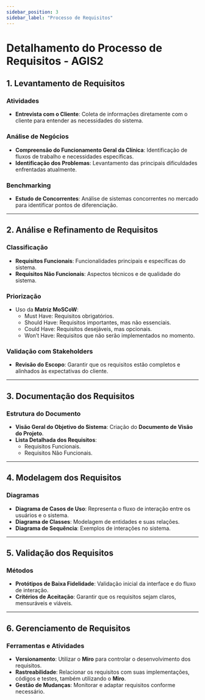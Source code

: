 ```yaml
---
sidebar_position: 3
sidebar_label: "Processo de Requisitos"
---
```


# Detalhamento do Processo de Requisitos - AGIS2

## 1. Levantamento de Requisitos

### Atividades
- **Entrevista com o Cliente**: Coleta de informações diretamente com o cliente para entender as necessidades do sistema.

### Análise de Negócios
- **Compreensão do Funcionamento Geral da Clínica**: Identificação de fluxos de trabalho e necessidades específicas.
- **Identificação dos Problemas**: Levantamento das principais dificuldades enfrentadas atualmente.

### Benchmarking
- **Estudo de Concorrentes**: Análise de sistemas concorrentes no mercado para identificar pontos de diferenciação.

---

## 2. Análise e Refinamento de Requisitos

### Classificação
- **Requisitos Funcionais**: Funcionalidades principais e específicas do sistema.
- **Requisitos Não Funcionais**: Aspectos técnicos e de qualidade do sistema.

### Priorização
- Uso da **Matriz MoSCoW**:
  - Must Have: Requisitos obrigatórios.
  - Should Have: Requisitos importantes, mas não essenciais.
  - Could Have: Requisitos desejáveis, mas opcionais.
  - Won’t Have: Requisitos que não serão implementados no momento.

### Validação com Stakeholders
- **Revisão do Escopo**: Garantir que os requisitos estão completos e alinhados às expectativas do cliente.

---

## 3. Documentação dos Requisitos

### Estrutura do Documento
- **Visão Geral do Objetivo do Sistema**: Criação do **Documento de Visão do Projeto**.
- **Lista Detalhada dos Requisitos**:
  - Requisitos Funcionais.
  - Requisitos Não Funcionais.

---

## 4. Modelagem dos Requisitos

### Diagramas
- **Diagrama de Casos de Uso**: Representa o fluxo de interação entre os usuários e o sistema.
- **Diagrama de Classes**: Modelagem de entidades e suas relações.
- **Diagrama de Sequência**: Exemplos de interações no sistema.

---

## 5. Validação dos Requisitos

### Métodos
- **Protótipos de Baixa Fidelidade**: Validação inicial da interface e do fluxo de interação.
- **Critérios de Aceitação**: Garantir que os requisitos sejam claros, mensuráveis e viáveis.

---

## 6. Gerenciamento de Requisitos

### Ferramentas e Atividades
- **Versionamento**: Utilizar o **Miro** para controlar o desenvolvimento dos requisitos.
- **Rastreabilidade**: Relacionar os requisitos com suas implementações, códigos e testes, também utilizando o **Miro**.
- **Gestão de Mudanças**: Monitorar e adaptar requisitos conforme necessário.
